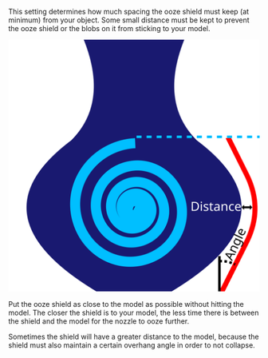 This setting determines how much spacing the ooze shield must keep (at minimum) from your object. Some small distance must be kept to prevent the ooze shield or the blobs on it from sticking to your model.

![A horizontal distance is kept between the shield and the model](images/ooze_shield.svg)

Put the ooze shield as close to the model as possible without hitting the model. The closer the shield is to your model, the less time there is between the shield and the model for the nozzle to ooze further.

Sometimes the shield will have a greater distance to the model, because the shield must also maintain a certain overhang angle in order to not collapse.